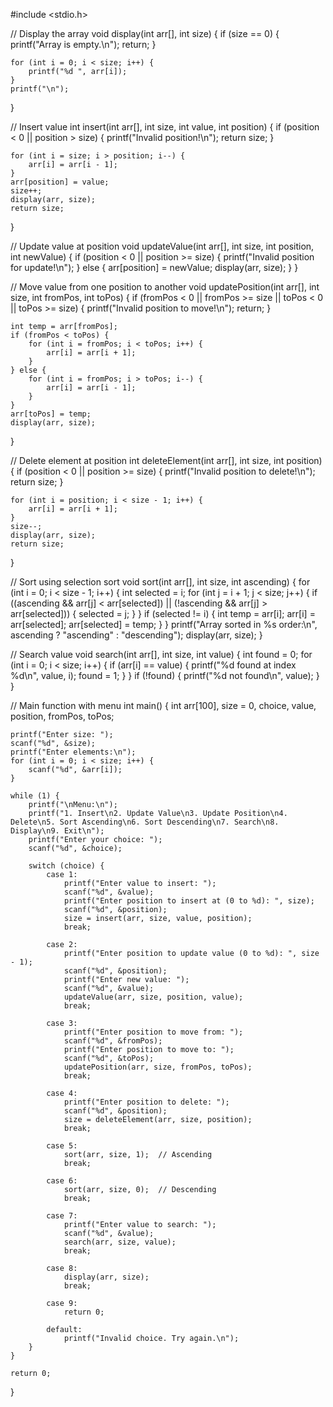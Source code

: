 #include <stdio.h>

// Display the array
void display(int arr[], int size) {
    if (size == 0) {
        printf("Array is empty.\n");
        return;
    }

    for (int i = 0; i < size; i++) {
        printf("%d ", arr[i]);
    }
    printf("\n");
}

// Insert value
int insert(int arr[], int size, int value, int position) {
    if (position < 0 || position > size) {
        printf("Invalid position!\n");
        return size;
    }

    for (int i = size; i > position; i--) {
        arr[i] = arr[i - 1];
    }
    arr[position] = value;
    size++;
    display(arr, size);
    return size;
}

// Update value at position
void updateValue(int arr[], int size, int position, int newValue) {
    if (position < 0 || position >= size) {
        printf("Invalid position for update!\n");
    } else {
        arr[position] = newValue;
        display(arr, size);
    }
}

// Move value from one position to another
void updatePosition(int arr[], int size, int fromPos, int toPos) {
    if (fromPos < 0 || fromPos >= size || toPos < 0 || toPos >= size) {
        printf("Invalid position to move!\n");
        return;
    }

    int temp = arr[fromPos];
    if (fromPos < toPos) {
        for (int i = fromPos; i < toPos; i++) {
            arr[i] = arr[i + 1];
        }
    } else {
        for (int i = fromPos; i > toPos; i--) {
            arr[i] = arr[i - 1];
        }
    }
    arr[toPos] = temp;
    display(arr, size);
}

// Delete element at position
int deleteElement(int arr[], int size, int position) {
    if (position < 0 || position >= size) {
        printf("Invalid position to delete!\n");
        return size;
    }

    for (int i = position; i < size - 1; i++) {
        arr[i] = arr[i + 1];
    }
    size--;
    display(arr, size);
    return size;
}

// Sort using selection sort
void sort(int arr[], int size, int ascending) {
    for (int i = 0; i < size - 1; i++) {
        int selected = i;
        for (int j = i + 1; j < size; j++) {
            if ((ascending && arr[j] < arr[selected]) || (!ascending && arr[j] > arr[selected])) {
                selected = j;
            }
        }
        if (selected != i) {
            int temp = arr[i];
            arr[i] = arr[selected];
            arr[selected] = temp;
        }
    }
    printf("Array sorted in %s order:\n", ascending ? "ascending" : "descending");
    display(arr, size);
}

// Search value
void search(int arr[], int size, int value) {
    int found = 0;
    for (int i = 0; i < size; i++) {
        if (arr[i] == value) {
            printf("%d found at index %d\n", value, i);
            found = 1;
        }
    }
    if (!found) {
        printf("%d not found\n", value);
    }
}

// Main function with menu
int main() {
    int arr[100], size = 0, choice, value, position, fromPos, toPos;

    printf("Enter size: ");
    scanf("%d", &size);
    printf("Enter elements:\n");
    for (int i = 0; i < size; i++) {
        scanf("%d", &arr[i]);
    }

    while (1) {
        printf("\nMenu:\n");
        printf("1. Insert\n2. Update Value\n3. Update Position\n4. Delete\n5. Sort Ascending\n6. Sort Descending\n7. Search\n8. Display\n9. Exit\n");
        printf("Enter your choice: ");
        scanf("%d", &choice);

        switch (choice) {
            case 1:
                printf("Enter value to insert: ");
                scanf("%d", &value);
                printf("Enter position to insert at (0 to %d): ", size);
                scanf("%d", &position);
                size = insert(arr, size, value, position);
                break;

            case 2:
                printf("Enter position to update value (0 to %d): ", size - 1);
                scanf("%d", &position);
                printf("Enter new value: ");
                scanf("%d", &value);
                updateValue(arr, size, position, value);
                break;

            case 3:
                printf("Enter position to move from: ");
                scanf("%d", &fromPos);
                printf("Enter position to move to: ");
                scanf("%d", &toPos);
                updatePosition(arr, size, fromPos, toPos);
                break;

            case 4:
                printf("Enter position to delete: ");
                scanf("%d", &position);
                size = deleteElement(arr, size, position);
                break;

            case 5:
                sort(arr, size, 1);  // Ascending
                break;

            case 6:
                sort(arr, size, 0);  // Descending
                break;

            case 7:
                printf("Enter value to search: ");
                scanf("%d", &value);
                search(arr, size, value);
                break;

            case 8:
                display(arr, size);
                break;

            case 9:
                return 0;

            default:
                printf("Invalid choice. Try again.\n");
        }
    }

    return 0;
}
